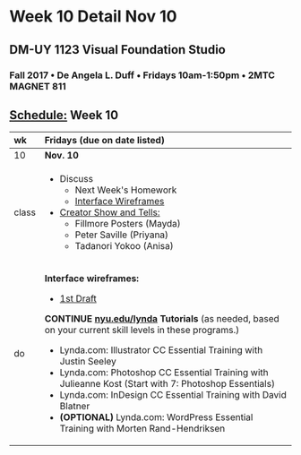 # Week 10 Detail Nov 10

## DM-UY 1123 Visual Foundation Studio

### Fall 2017 • De Angela L. Duff • Fridays 10am-1:50pm • 2MTC MAGNET 811

## [Schedule:](./) Week 10

<table>
  <thead>
    <tr>
      <th style="text-align:left">wk</th>
      <th style="text-align:left">Fridays (due on date listed)</th>
    </tr>
  </thead>
  <tbody>
    <tr>
      <td style="text-align:left">10</td>
      <td style="text-align:left"><b>Nov. 10</b>
      </td>
    </tr>
    <tr>
      <td style="text-align:left">class</td>
      <td style="text-align:left">
        <ul>
          <li>Discuss
            <ul>
              <li>Next Week&apos;s Homework</li>
              <li><a href="../dm1123vfs_projects_interface.md">Interface Wireframes</a>
              </li>
            </ul>
          </li>
          <li><a href="../assigned_creator_show_and_tells.md">Creator Show and Tells:</a>
            <ul>
              <li>Fillmore Posters (Mayda)</li>
              <li>Peter Saville (Priyana)</li>
              <li>Tadanori Yokoo (Anisa)</li>
            </ul>
          </li>
        </ul>
      </td>
    </tr>
    <tr>
      <td style="text-align:left">do</td>
      <td style="text-align:left">
        <p> <b>Interface wireframes:</b>
        </p>
        <ul>
          <li><a href="../dm1123vfs_projects_interface.md">1st Draft</a>
          </li>
        </ul>
        <p> <b>CONTINUE </b><a href="http://nyu.edu/lynda"><b>nyu.edu/lynda</b></a><b> Tutorials</b> (as
          needed, based on your current skill levels in these programs.)</p>
        <ul>
          <li>Lynda.com: Illustrator CC Essential Training with Justin Seeley</li>
          <li>Lynda.com: Photoshop CC Essential Training with Julieanne Kost (Start
            with 7: Photoshop Essentials)</li>
          <li>Lynda.com: InDesign CC Essential Training with David Blatner</li>
          <li><b>(OPTIONAL)</b> Lynda.com: WordPress Essential Training with Morten Rand-Hendriksen</li>
        </ul>
      </td>
    </tr>
  </tbody>
</table>